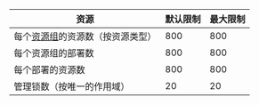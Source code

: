 资源|默认限制|最大限制
---|---|---
每个[资源组](resource-group-overview.md)的资源数（按资源类型）|800|800
每个资源组的部署数|800|800
每个部署的资源数|800|800
管理锁数（按唯一的作用域）|20|20

<!---HONumber=71-->